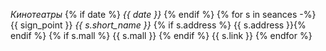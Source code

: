 *Кинотеатры* {% if date %} *{{ date }}* {% endif %}
{% for s in seances -%}
{{ sign_point }} _{{ s.short_name }}_ {% if s.address %} {{ s.address }}{% endif %} {% if s.mall %} {{ s.mall }} {% endif %} {{ s.link }}
{% endfor %}